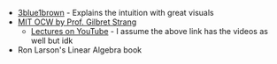 - [3blue1brown](https://www.3blue1brown.com/topics/linear-algebra) - Explains the intuition with great visuals
- [MIT OCW by Prof. Gilbret Strang](https://ocw.mit.edu/courses/18-06sc-linear-algebra-fall-2011/)
	- [Lectures on YouTube](https://www.youtube.com/playlist?list=PLE7DDD91010BC51F8) - I assume the above link has the videos as well but idk
- Ron Larson's Linear Algebra book